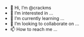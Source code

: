 - 👋 Hi, I’m @crackms
- 👀 I’m interested in ...
- 🌱 I’m currently learning ...
- 💞️ I’m looking to collaborate on ...
- 📫 How to reach me ...

<!---
crackms/crackms is a ✨ special ✨ repository because its `README.md` (this file) appears on your GitHub profile.
You can click the Preview link to take a look at your changes.
--->
